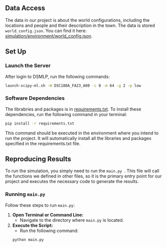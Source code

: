 ## Data Access
The data in our project is about the world configurations, including the locations and people and their description in the town. The data is stored `world_config.json`. You can find it here: [simulation/environment/world_config.json](https://github.com/Sssssimonk/DSC180_B16_Generative_Agents/blob/main/simulation/environment/world_config.json).

## Set Up
### Launch the Server
After login to DSMLP, run the following commands:
```bash
launch-scipy-ml.sh -W DSC180A_FA23_A00 -c 8 -m 64 -g 2 -p low
```

### Software Dependencies
The librabries and packages is in [requirements.txt](https://github.com/Sssssimonk/DSC180_B16_Generative_Agents/blob/main/requirements.txt). To install these dependencies, run the following command in your terminal:

```bash
pip install -r requirements.txt
```

This command should be executed in the environment where you intend to run the project. It will automatically install all the libraries and packages specified in the requirements.txt file.

## Reproducing Results
To run the simulation, you simply need to run the `main.py `. This file will call the functions we defined in other files, so it is the primary entry point for our project and executes the necessary code to generate the results.
### Running `main.py`
Follow these steps to run `main.py`:
1. **Open Terminal or Command Line:**
   - Navigate to the directory where `main.py` is located.
2. **Execute the Script:**
   - Run the following command:
   ```bash
   python main.py
   ```
